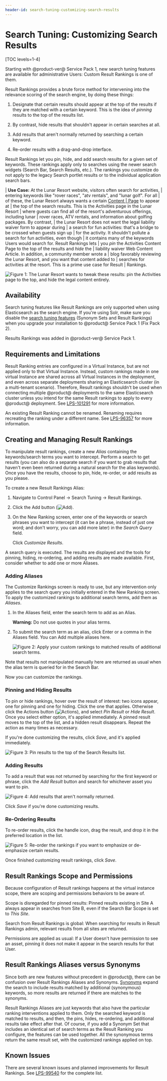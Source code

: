```yaml
---
header-id: search-tuning-customizing-search-results
---
```


# Search Tuning: Customizing Search Results

[TOC levels=1-4]

Starting with @product-ver@ Service Pack 1, new search tuning features are
available for administrative Users: Custom Result Rankings is one of them.

Result Rankings provides a brute force method for intervening into the relevance
scoring of the search engine, by doing these things:

1.  Designate that certain results should appear at the top of the results if
    they are matched with a certain keyword. This is the idea of _pinning_
    results to the top of the results list.

2.  By contrast, hide results that shouldn't appear in certain searches at all. 

3.  Add results that aren't normally returned by searching a certain keyword.

4.  Re-order results with a drag-and-drop interface.

Result Rankings let you pin, hide, and add search results for a given set of
keywords. These rankings apply only to searches using the newer search widgets
(Search Bar, Search Results, etc.). The rankings you customize do not apply to
the legacy Search portlet results or to the individual application search bars.

| **Use Case:** At the Lunar Resort website, visitors often search for activities,
| entering keywords like "rover races", "atv rentals", and "lunar golf". For all
| of these, the Lunar Resort always wants a certain [Content
| Page](/docs/7-2/user/-/knowledge_base/u/creating-content-pages) to appear  at
| the top of the search results. This is the Activities page in the Lunar Resort
| where guests can find all of the resort's adventurous offerings, including lunar
| rover races, ATV rentals, and information about golfing packages. By contrast,
| the Lunar  Resort does not want the legal liability waiver form to appear during
| a search for fun activities: that's a bridge to be crossed when guests sign up
| for the activity. It shouldn't pollute a search for fun activities, even though
| it contains many of the keywords Users would search for. Result Rankings lets
| you _pin_ the Activities Content Page to the top of the results and _hide_ the
| liability waiver Web Content Article.  In addition, a community member wrote a
| blog favorably reviewing the Lunar Resort, and you want that content added to
| searches for activities at the resort. This is a prime use case for Result
| Rankings. 

![Figure 1: The Lunar Resort wants to tweak these results: pin the Activities page to the top, and hide the legal content entirely.](../../images/search-result-rankings-todo.png) 

## Availability

Search tuning features like Result Rankings are only supported when using
Elasticsearch as the search engine. If you're using Solr, make sure you disable
the 
[search tuning features](/docs/7-2/deploy/-/knowledge_base/d/installing-solr#blacklisting-elasticsearch-only-features)
(Synonym Sets and Result Rankings) when you upgrade your installation to
@product@ Service Pack 1 (Fix Pack 2).

Results Rankings was added in @product-ver@ Service Pack 1.

## Requirements and Limitations

Result Ranking entries are configured in a Virtual Instance, but are not applied
only to that Virtual Instance. Instead, custom rankings made in one virtual
Instance are shared across all Virtual Instances in the deployment, and even
across separate deployments sharing an Elasticsearch cluster (in a multi-tenant
scenario). Therefore, Result rankings shouldn't be used when connecting
multiple @product@ deployments to the same Elasticsearch cluster unless you
intend for the same Result rankings to apply to every @product@ deployment. See 
[LPS-101291](https://issues.liferay.com/browse/LPS-101291)
for more information.

An existing Result Ranking cannot be renamed. Renaming requires recreating the
ranking under a different name. See
[LPS-96357](https://issues.liferay.com/browse/LPS-96357)
for more information.

## Creating and Managing Result Rankings

To manipulate result rankings, create a new _Alias_ containing the
keywords/search terms you want to intercept. Perform a search to get results
(you can also do a separate search if you want to grab results that haven't even
been returned during a natural search for the alias keywords). Once you have the
results, choose to pin, hide, re-order, or add results as you please.

To create a new Result Rankings Alias:

1.  Navigate to Control Panel &rarr; Search Tuning &rarr; Result Rankings.

2.  Click the Add button (![Add](../../images/icon-add.png)).

3.  On the New Ranking screen, enter one of the keywords or search phrases you
    want to intercept (it can be a phrase, instead of just one word; and don't
    worry, you can add more later) in the _Search Query_ field. 

    Click _Customize Results_.

A search query is executed. The results are displayed and the tools for pinning,
hiding, re-ordering, and adding results are made available. First, consider
whether to add one or more Aliases.

### Adding Aliases

The Customize Rankings screen is ready to use, but any intervention only
applies to the search query you initially entered in the New Ranking screen. To
apply the customized rankings to additional search terms, add them as _Aliases_. 

1.  In the Aliases field, enter the search term to add as an Alias.

    **Warning:** Do not use quotes in your alias terms.

2.  To submit the search term as an alias, click Enter or a comma in the Aliases
    field. You can Add multiple aliases here. 

    ![Figure 2: Apply your custom rankings to matched results of additional search terms.](../../images/search-result-rankings-aliases.png)

Note that results not manipulated manually here are returned as usual when the
alias term is queried for in the Search Bar. 

Now you can customize the rankings.

### Pinning and Hiding Results

To pin or hide rankings, hover over the result of interest: two icons appear,
one for pinning and one for hiding. Click the one that applies. Otherwise click
the Actions button (![Actions](../../images/icon-actions.png)), and select _Pin
Result_ or _Hide Result_. Once you select either option, it's applied
immediately. A pinned result moves to the top of the list, and a hidden result
disappears. Repeat the action as many times as necessary.

If you're done customizing the results, click _Save_, and it's applied
immediately.

![Figure 3: Pin results to the top of the Search Results list.](../../images/search-result-rankings-pinned-result.png)

### Adding Results

To add a result that was not returned by searching for the first keyword or
phrase, click the _Add Result_ button and search for whichever asset you want to
pin. 

![Figure 4: Add results that aren't normally returned.](../../images/search-result-rankings-add-result.png)

Click _Save_ if you're done customizing results.

### Re-Ordering Results

To re-order results, click the handle icon, drag the result, and drop it in the
preferred location in the list. 

![Figure 5: Re-order the rankings if you want to emphasize or de-emphasize certain results.](../../images/search-result-rankings-reorder.png)

Once finished customizing result rankings, click _Save_.

## Result Rankings Scope and Permissions

Because configuration of Result rankings happens at the virtual instance scope,
there are scoping and permissions behaviors to be aware of.

Scope is disregarded for pinned results: Pinned results existing in Site
A always appear in searches from Site B, even if the Search Bar Scope is set to
_This Site_. 

Search from Result Rankings is global: When searching for results in Result
Rankings admin, relevant results from all sites are returned.

Permissions are applied as usual: If a User doesn't have permission to see an
asset, pinning it does not make it appear in the search results for that
User.

## Result Rankings Aliases versus Synonyms

Since both are new features without precedent in @product@, there can be
confusion over Result Rankings Aliases and Synonyms.
[Synonyms](/docs/7-2/user/-/knowledge_base/u/synonyms) 
expand the search to include results matched by additional (synonymous)
keywords, so more results are returned if there are matches to the synonyms.

Result Rankings Aliases are just keywords that also have the particular
ranking interventions applied to them. Only the searched keyword is matched
to results, and then, the pins, hides, re-ordering, and additional results take
effect after that. Of course, if you add a Synonym Set that includes an
identical set of search terms as the Result Ranking you configure, the features
can be used together. All the synonymous terms return the same result set, with
the customized rankings applied on top.

## Known Issues

There are several known  issues and planned improvements for Result Rankings.
See [LPS-99540](https://issues.liferay.com/browse/LPS-99540) for the complete
list.

